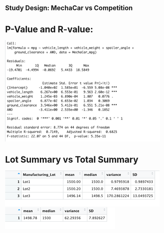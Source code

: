 ## Study Design: MechaCar vs Competition

# P-Value and R-value:
![value](images/D1_p-value_r-squared.png)

#          Lot Summary                vs                       Total Summary

![lot](images/D2_lot_summary.png)               ![total](images/D2_total_summary.png)
